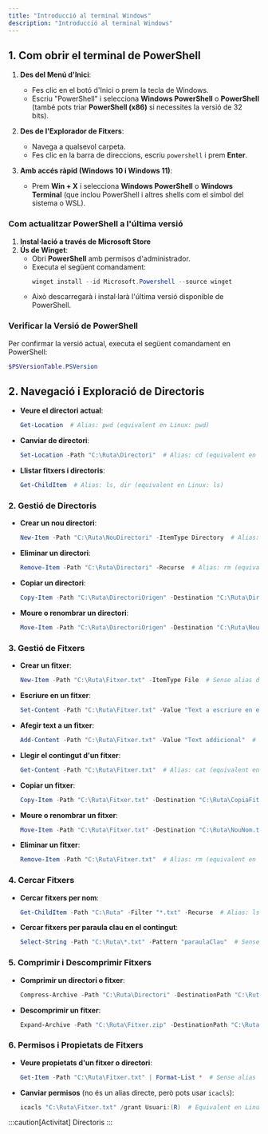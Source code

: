 ```yaml
---
title: "Introducció al terminal Windows"
description: "Introducció al terminal Windows"
---
```


## 1. Com obrir el terminal de PowerShell

1. **Des del Menú d'Inici**:
   - Fes clic en el botó d'Inici o prem la tecla de Windows.
   - Escriu "PowerShell" i selecciona **Windows PowerShell** o **PowerShell** (també pots triar **PowerShell (x86)** si necessites la versió de 32 bits).

2. **Des de l'Explorador de Fitxers**:
   - Navega a qualsevol carpeta.
   - Fes clic en la barra de direccions, escriu `powershell` i prem **Enter**.

3. **Amb accés ràpid (Windows 10 i Windows 11)**:
   - Prem **Win + X** i selecciona **Windows PowerShell** o **Windows Terminal** (que inclou PowerShell i altres shells com el símbol del sistema o WSL).

### Com actualitzar PowerShell a l'última versió

1. **Instal·lació a través de Microsoft Store**
2. **Ús de Winget**:
   - Obri **PowerShell** amb permisos d'administrador.
   - Executa el següent comandament:
     ```powershell
     winget install --id Microsoft.Powershell --source winget
     ```
   - Això descarregarà i instal·larà l'última versió disponible de PowerShell.

### Verificar la Versió de PowerShell

Per confirmar la versió actual, executa el següent comandament en PowerShell:
```powershell
$PSVersionTable.PSVersion
```

## 2. **Navegació i Exploració de Directoris**

- **Veure el directori actual**:  
  ```powershell
  Get-Location  # Alias: pwd (equivalent en Linux: pwd)
  ```

- **Canviar de directori**:  
  ```powershell
  Set-Location -Path "C:\Ruta\Directori"  # Alias: cd (equivalent en Linux: cd)
  ```

- **Llistar fitxers i directoris**:  
  ```powershell
  Get-ChildItem  # Alias: ls, dir (equivalent en Linux: ls)
  ```

### 2. **Gestió de Directoris**

- **Crear un nou directori**:  
  ```powershell
  New-Item -Path "C:\Ruta\NouDirectori" -ItemType Directory  # Alias: mkdir (equivalent en Linux: mkdir)
  ```

- **Eliminar un directori**:  
  ```powershell
  Remove-Item -Path "C:\Ruta\Directori" -Recurse  # Alias: rm (equivalent en Linux: rm -r)
  ```

- **Copiar un directori**:  
  ```powershell
  Copy-Item -Path "C:\Ruta\DirectoriOrigen" -Destination "C:\Ruta\DirectoriDestí" -Recurse  # Alias: cp (equivalent en Linux: cp -r)
  ```

- **Moure o renombrar un directori**:  
  ```powershell
  Move-Item -Path "C:\Ruta\DirectoriOrigen" -Destination "C:\Ruta\NouNom"  # Alias: mv (equivalent en Linux: mv)
  ```

### 3. **Gestió de Fitxers**

- **Crear un fitxer**:  
  ```powershell
  New-Item -Path "C:\Ruta\Fitxer.txt" -ItemType File  # Sense alias directe, equivalent en Linux: touch
  ```

- **Escriure en un fitxer**:  
  ```powershell
  Set-Content -Path "C:\Ruta\Fitxer.txt" -Value "Text a escriure en el fitxer"  # Sense alias directe, equivalent en Linux: echo "Text" > fitxer.txt
  ```

- **Afegir text a un fitxer**:  
  ```powershell
  Add-Content -Path "C:\Ruta\Fitxer.txt" -Value "Text addicional"  # Sense alias directe, equivalent en Linux: echo "Text" >> fitxer.txt
  ```

- **Llegir el contingut d'un fitxer**:  
  ```powershell
  Get-Content -Path "C:\Ruta\Fitxer.txt"  # Alias: cat (equivalent en Linux: cat)
  ```

- **Copiar un fitxer**:  
  ```powershell
  Copy-Item -Path "C:\Ruta\Fitxer.txt" -Destination "C:\Ruta\CopiaFitxer.txt"  # Alias: cp (equivalent en Linux: cp)
  ```

- **Moure o renombrar un fitxer**:  
  ```powershell
  Move-Item -Path "C:\Ruta\Fitxer.txt" -Destination "C:\Ruta\NouNom.txt"  # Alias: mv (equivalent en Linux: mv)
  ```

- **Eliminar un fitxer**:  
  ```powershell
  Remove-Item -Path "C:\Ruta\Fitxer.txt"  # Alias: rm (equivalent en Linux: rm)
  ```

### 4. **Cercar Fitxers**

- **Cercar fitxers per nom**:  
  ```powershell
  Get-ChildItem -Path "C:\Ruta" -Filter "*.txt" -Recurse  # Alias: ls -r *.txt (equivalent en Linux: find o ls -R *.txt)
  ```

- **Cercar fitxers per paraula clau en el contingut**:  
  ```powershell
  Select-String -Path "C:\Ruta\*.txt" -Pattern "paraulaClau"  # Sense alias directe, equivalent en Linux: grep "paraulaClau" *.txt
  ```

### 5. **Comprimir i Descomprimir Fitxers**

- **Comprimir un directori o fitxer**:  
  ```powershell
  Compress-Archive -Path "C:\Ruta\Directori" -DestinationPath "C:\Ruta\Fitxer.zip"  # Sense alias directe, equivalent en Linux: zip
  ```

- **Descomprimir un fitxer**:  
  ```powershell
  Expand-Archive -Path "C:\Ruta\Fitxer.zip" -DestinationPath "C:\Ruta\Directori"  # Sense alias directe, equivalent en Linux: unzip
  ```

### 6. **Permisos i Propietats de Fitxers**

- **Veure propietats d'un fitxer o directori**:  
  ```powershell
  Get-Item -Path "C:\Ruta\Fitxer.txt" | Format-List *  # Sense alias directe, equivalent en Linux: ls -l o stat
  ```

- **Canviar permisos** (no és un alias directe, però pots usar `icacls`):  
  ```powershell
  icacls "C:\Ruta\Fitxer.txt" /grant Usuari:(R)  # Equivalent en Linux: chmod
  ```

:::caution[Activitat]
Directoris
:::